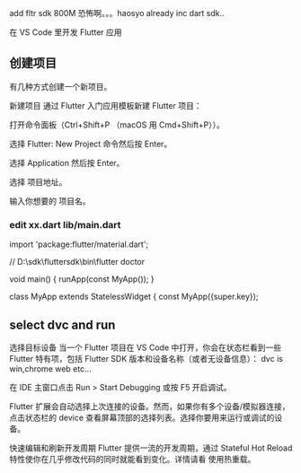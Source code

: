 add fltr sdk 800M
恐怖啊。。。haosyo already inc dart sdk..

在 VS Code 里开发 Flutter 应用

##  创建项目
有几种方式创建一个新项目。

新建项目
通过 Flutter 入门应用模板新建 Flutter 项目：

打开命令面板（Ctrl+Shift+P （macOS 用 Cmd+Shift+P））。

选择 Flutter: New Project 命令然后按 Enter。

选择 Application 然后按 Enter。

选择 项目地址。

输入你想要的 项目名。


###  edit xx.dart    lib/main.dart
import 'package:flutter/material.dart';

 // D:\sdk\fluttersdk\bin\flutter doctor

void main() {
  runApp(const MyApp());
}

class MyApp extends StatelessWidget {
  const MyApp({super.key});


## select dvc and  run 

选择目标设备
当一个 Flutter 项目在 VS Code 中打开，你会在状态栏看到一些 Flutter 特有项，包括 Flutter SDK 版本和设备名称（或者无设备信息）：
dvc is win,chrome web  etc...

在 IDE 主窗口点击 Run > Start Debugging 或按 F5 开启调试。

Flutter 扩展会自动选择上次连接的设备。然而，如果你有多个设备/模拟器连接，点击状态栏的 device 查看屏幕顶部的选择列表。选择你要用来运行或调试的设备。

快速编辑和刷新开发周期
Flutter 提供一流的开发周期，通过 Stateful Hot Reload 特性使你在几乎修改代码的同时就能看到变化。详情请看 使用热重载。




